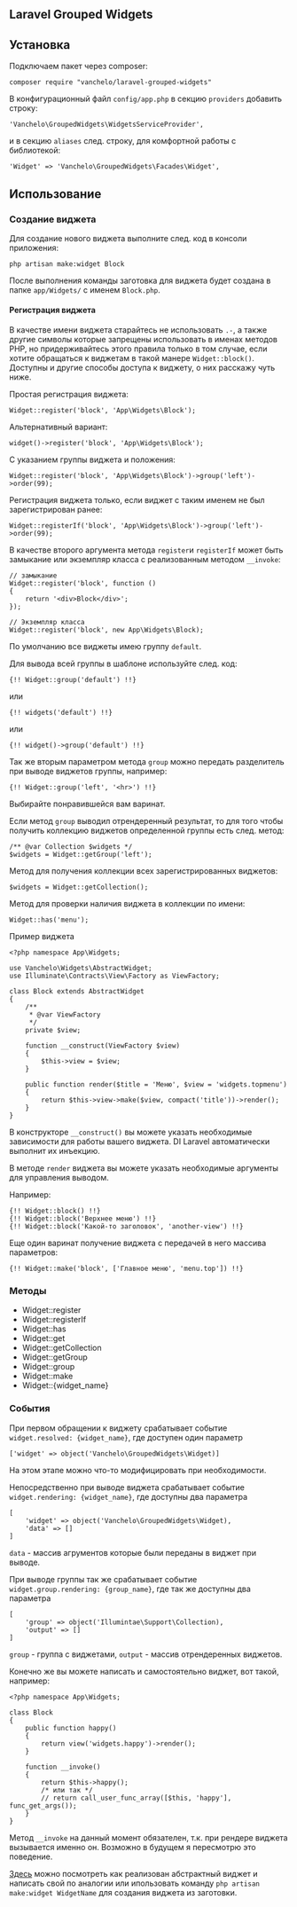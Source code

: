 ## Laravel Grouped Widgets

## Установка
Подключаем пакет через composer:
```
composer require "vanchelo/laravel-grouped-widgets"
```

В конфигурационный файл `config/app.php` в секцию `providers` добавить строку:
```
'Vanchelo\GroupedWidgets\WidgetsServiceProvider',
```
и в секцию `aliases` след. строку, для комфортной работы с библиотекой:
```
'Widget' => 'Vanchelo\GroupedWidgets\Facades\Widget',
```

## Использование

### Создание виджета
Для создание нового виджета выполните след. код в консоли приложения:
```
php artisan make:widget Block 
```
После выполнения команды заготовка для виджета будет создана в папке `app/Widgets/` с именем `Block.php`.

#### Регистрация виджета
В качестве имени виджета старайтесь не использовать `.-`, а также другие символы которые запрещены использовать в именах методов PHP, но придерживайтесь этого правила только в том случае, если хотите обращаться к виджетам в такой манере `Widget::block()`. Доступны и другие способы доступа к виджету, о них расскажу чуть ниже.
 
Простая регистрация виджета:
```
Widget::register('block', 'App\Widgets\Block');
```
Альтернативный вариант:
```
widget()->register('block', 'App\Widgets\Block');
```
С указанием группы виджета и положения:
```
Widget::register('block', 'App\Widgets\Block')->group('left')->order(99);
```
Регистрация виджета только, если виджет с таким именем не был зарегистрирован ранее:
```
Widget::registerIf('block', 'App\Widgets\Block')->group('left')->order(99);
```
В качестве второго аргумента метода `register`и `registerIf` может быть замыкание или экземпляр класса с реализованным методом `__invoke`:

```
// замыкание
Widget::register('block', function ()
{
	return '<div>Block</div>';
});

// Экземпляр класса
Widget::register('block', new App\Widgets\Block);
```

По умолчанию все виджеты имею группу `default`.

Для вывода всей группы в шаблоне используйте след. код:
```
{!! Widget::group('default') !!}
```
или
```
{!! widgets('default') !!}
```
или
```
{!! widget()->group('default') !!}
```
Так же вторым параметром метода `group` можно передать разделитель при выводе виджетов группы, например:
```
{!! Widget::group('left', '<hr>') !!}
```
Выбирайте понравившейся вам варинат.

Если метод `group` выводил отрендеренный результат, то для того чтобы получить коллекцию виджетов определенной группы есть след. метод:
```
/** @var Collection $widgets */
$widgets = Widget::getGroup('left');
```

Метод для получения коллекции всех зарегистрированных виджетов:
```
$widgets = Widget::getCollection();
```

Метод для проверки наличия виджета в коллекции по имени:
```
Widget::has('menu');
```

Пример виджета

```
<?php namespace App\Widgets;

use Vanchelo\Widgets\AbstractWidget;
use Illuminate\Contracts\View\Factory as ViewFactory;

class Block extends AbstractWidget
{
	/**
	 * @var ViewFactory
	 */
	private $view;

	function __construct(ViewFactory $view)
	{
		$this->view = $view;
	}

	public function render($title = 'Меню', $view = 'widgets.topmenu')
	{
		return $this->view->make($view, compact('title'))->render();
	}
}
```

В конструкторе `__construct()` вы можете указать необходимые зависимости для работы вашего виджета. DI Laravel автоматически выполнит их инъекцию.

В методе `render` виджета вы можете указать необходимые аргументы для управления выводом.

Например:

```
{!! Widget::block() !!}
{!! Widget::block('Верхнее меню') !!}
{!! Widget::block('Какой-то заголовок', 'another-view') !!}
```

Еще один варинат получение виджета с передачей в него массива параметров:
```
{!! Widget::make('block', ['Главное меню', 'menu.top']) !!}
```

### Методы

- Widget::register
- Widget::registerIf
- Widget::has
- Widget::get
- Widget::getCollection
- Widget::getGroup
- Widget::group
- Widget::make
- Widget::{widget_name}

### События

При первом обращении к виджету срабатывает событие `widget.resolved: {widget_name}`, где доступен один параметр
```
['widget' => object('Vanchelo\GroupedWidgets\Widget)]
```
На этом этапе можно что-то модифицировать при необходимости.

Непосредственно при выводе виджета срабатывает событие `widget.rendering: {widget_name}`, где доступны два параметра 
```
[
	'widget' => object('Vanchelo\GroupedWidgets\Widget),
	'data' => []
]
```
`data` - массив агрументов которые были переданы в виджет при выводе. 

При выводе группы так же срабатывает событие `widget.group.rendering: {group_name}`, где так же доступны два параметра
```
[
	'group' => object('Illumintae\Support\Collection),
	'output' => []
]
```
`group` - группа с виджетами, `output` - массив отрендеренных виджетов.


Конечно же вы можете написать и самостоятельно виджет, вот такой, например:

```
<?php namespace App\Widgets;

class Block
{
	public function happy()
	{
		return view('widgets.happy')->render();
	}
	
	function __invoke()
	{
		return $this->happy();
		/* или так */
		// return call_user_func_array([$this, 'happy'], func_get_args());
	}
}
```
Метод `__invoke` на данный момент обязателен, т.к. при рендере виджета вызывается именно он. Возможно в будущем я пересмотрю это поведение.

[Здесь](https://github.com/vanchelo/Laravel-Grouped-Widgets/blob/master/src/AbstractWidget.php) можно посмотреть как реализован абстрактный виджет и написать свой по аналогии или ипользовать команду `php artisan make:widget WidgetName` для создания виджета из заготовки.

